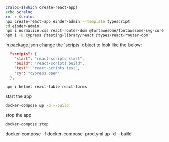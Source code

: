 ```bash
craloc=$(which create-react-app)
echo $craloc
rm -r $craloc
npx create-react-app einder-admin --template typescript
cd einder-admin
npm i normalize.css react-router-dom @fortawesome/fontawesome-svg-core @fortawesome/react-fontawesome @fortawesome/free-solid-svg-icons
npm i -D cypress @testing-library/react @types/react-router-dom
```

in package.json change the 'scripts' object to look like the below:
```json
  "scripts": {
    "start": "react-scripts start",
    "build": "react-scripts build",
    "test": "react-scripts test",
    "cy": "cypress open"
  },
```

```bash
npm i helmet react-table react-forms
```

start the app
```bash
docker-compose up -d --build
```

stop the app
```bash
docker-compose stop
```





docker-compose -f docker-compose-prod.yml up -d --build
